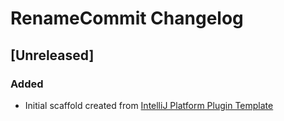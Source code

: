 <!-- Keep a Changelog guide -> https://keepachangelog.com -->

# RenameCommit Changelog

## [Unreleased]
### Added
- Initial scaffold created from [IntelliJ Platform Plugin Template](https://github.com/JetBrains/intellij-platform-plugin-template)
